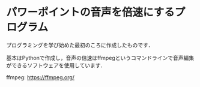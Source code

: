 # パワーポイントの音声を倍速にするプログラム
プログラミングを学び始めた最初のころに作成したものです．

基本はPythonで作成し，音声の倍速はffmpegというコマンドラインで音声編集ができるソフトウェアを使用しています．

ffmpeg: https://ffmpeg.org/
